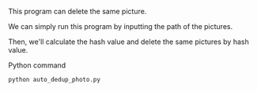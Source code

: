 This program can delete the same picture.

We can simply run this program by inputting the path of the pictures.

Then, we'll calculate the hash value and delete the same pictures by hash value.

Python command
```python
python auto_dedup_photo.py
```
